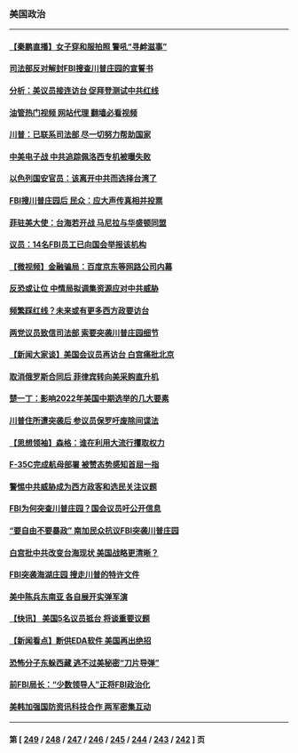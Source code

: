 ### 美国政治
---
#### [【秦鹏直播】女子穿和服拍照 警吼“寻衅滋事”](../../pages/ncid1078159/n13803111.md?08160845) 
#### [司法部反对解封FBI搜查川普庄园的宣誓书](../../pages/ncid1078159/n13803236.md?08160845) 
#### [分析：美议员接连访台 促拜登测试中共红线](../../pages/ncid1078159/n13803156.md?08160845) 
#### [油管热门视频 网站代理 翻墙必看视频](http://209.222.30.114:81/youtube.html?08160845)
#### [川普：已联系司法部 尽一切努力帮助国家](../../pages/ncid1078159/n13803112.md?08160845) 
#### [中美电子战 中共追踪佩洛西专机被曝失败](../../pages/ncid1078159/n13803100.md?08160845) 
#### [以色列国安官员：该离开中共而选择台湾了](../../pages/ncid1078159/n13803224.md?08160845) 
#### [FBI搜川普庄园后 民众：应大声传真相并投票](../../pages/ncid1078159/n13803171.md?08160845) 
#### [菲驻美大使：台海若开战 马尼拉与华盛顿同盟](../../pages/ncid1078159/n13803147.md?08160845) 
#### [议员：14名FBI员工已向国会举报该机构](../../pages/ncid1078159/n13803101.md?08160845) 
#### [【微视频】金融骗局：百度京东等网路公司内幕](../../pages/ncid1078159/n13803093.md?08160845) 
#### [反恐或让位 中情局拟调集资源应对中共威胁](../../pages/ncid1078159/n13803137.md?08160845) 
#### [频繁踩红线？未来或有更多西方政要访台](../../pages/ncid1078159/n13803096.md?08160845) 
#### [两党议员致信司法部 索要突袭川普庄园细节](../../pages/ncid1078159/n13803066.md?08160845) 
#### [【新闻大家谈】美国会议员再访台 白宫痛批北京](../../pages/ncid1078159/n13803018.md?08160845) 
#### [取消俄罗斯合同后 菲律宾转向美采购直升机](../../pages/ncid1078159/n13802975.md?08160845) 
#### [楚一丁：影响2022年美国中期选举的几大要素](../../pages/ncid1078159/n13802590.md?08160845) 
#### [川普住所遭突袭后 参议员保罗吁废除间谍法](../../pages/ncid1078159/n13802597.md?08160845) 
#### [【思想领袖】森格：谁在利用大流行攫取权力](../../pages/ncid1078159/n13787874.md?08160845) 
#### [F-35C完成航母部署 被赞态势感知首屈一指](../../pages/ncid1078159/n13800769.md?08160845) 
#### [警惕中共威胁成为西方政客和选民关注议题](../../pages/ncid1078159/n13802453.md?08160845) 
#### [FBI为何突查川普庄园？国会议员吁公开信息](../../pages/ncid1078159/n13802523.md?08160845) 
#### [“要自由不要暴政” 南加民众抗议FBI突袭川普庄园](../../pages/ncid1078159/n13802534.md?08160845) 
#### [白宫批中共改变台海现状 美国战略更清晰？](../../pages/ncid1078159/n13802458.md?08160845) 
#### [FBI突袭海湖庄园 搜走川普的特许文件](../../pages/ncid1078159/n13802438.md?08160845) 
#### [美中陈兵东南亚 各自展开实弹军演](../../pages/ncid1078159/n13802464.md?08160845) 
#### [【快讯】 美国5名议员抵台 将谈重要议题](../../pages/ncid1078159/n13802345.md?08160845) 
#### [【新闻看点】断供EDA软件 美国再出绝招](../../pages/ncid1078159/n13802035.md?08160845) 
#### [恐怖分子东躲西藏 逃不过美秘密“刀片导弹”](../../pages/ncid1078159/n13799235.md?08160845) 
#### [前FBI局长：“少数领导人”正将FBI政治化](../../pages/ncid1078159/n13802058.md?08160845) 
#### [美韩加强国防资讯科技合作 两军密集互动](../../pages/ncid1078159/n13802086.md?08160845) 

---
#### 第 [ [249](./249.md?08160845) / [248](./248.md?08160845) / [247](./247.md?08160845) / [246](./246.md?08160845) / [245](./245.md?08160845) / [244](./244.md?08160845) / [243](./243.md?08160845) / [242](./242.md?08160845) ] 页
